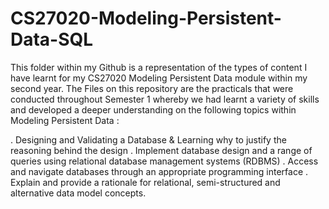 # CS27020-Modeling-Persistent-Data-SQL

This folder within my Github is a representation of the types of content I have learnt for my CS27020 Modeling Persistent Data module within my second year. 
The Files on this repository are the practicals that were conducted throughout Semester 1 whereby we had learnt a variety of skills and developed a deeper 
understanding on the following topics within Modeling Persistent Data : 

. Designing and Validating a Database & Learning why to justify the reasoning behind the design
. Implement database design and a range of queries using relational database management systems (RDBMS)
. Access and navigate databases through an appropriate programming interface 
. Explain and provide a rationale for relational, semi-structured and alternative data model concepts. 
